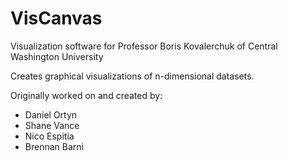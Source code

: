 # VisCanvas
Visualization software for Professor Boris Kovalerchuk of Central Washington University

Creates graphical visualizations of n-dimensional datasets.

Originally worked on and created by:
* Daniel Ortyn
* Shane Vance
* Nico Espitia
* Brennan Barni
